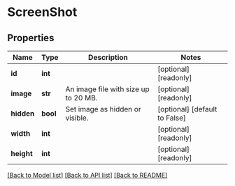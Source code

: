 # ScreenShot

## Properties
Name | Type | Description | Notes
------------ | ------------- | ------------- | -------------
**id** | **int** |  | [optional] [readonly] 
**image** | **str** | An image file with size up to 20 MB. | [optional] [readonly] 
**hidden** | **bool** | Set image as hidden or visible. | [optional] [default to False]
**width** | **int** |  | [optional] [readonly] 
**height** | **int** |  | [optional] [readonly] 

[[Back to Model list]](../README.md#documentation-for-models) [[Back to API list]](../README.md#documentation-for-api-endpoints) [[Back to README]](../README.md)


